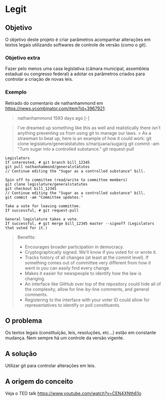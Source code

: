 # Legit

## Objetivo
O objetivo deste projeto é criar parâmetros acompanhar alterações em textos legais utilizando softwares de controle de versão (como o git).

### Objetivo extra
Fazer pelo menos uma casa legislativa (câmara municipal, assembleia estadual ou congresso federal) a adotar os parâmetros criados para controlar a criação de novas leis.

### Exemplo

Retirado do comentario de nathanhammond em https://news.ycombinator.com/item?id=3967921:

> nathanhammond 1593 days ago [-]

> I've dreamed up something like this as well and realistically there isn't anything preventing us from using git to manage our laws. > As a strawman to beat up, here is an example of how it could work:
    git clone legislature/generalstatutes
    s/marijuana/sugar/g
    git commit -am "Turn sugar into a controlled substance."
    git request-pull

    Legislators
    If interested, # git branch bill_12345
    git pull nathanhammond/generalstatutes
    // Continue editing the "Sugar as a controlled substance" bill.

    Spin off to committee (read/write to committee members)
    git clone legislature/generalstatutes
    git checkout bill_12345
    // Continue editing the "Sugar as a controlled substance" bill.
    git commit -am "Committee updates."

    Take a vote for leaving committee.
    If successful, # git request-pull

    General legislature takes a vote.
    If successful, # git merge bill_12345 master --signoff (Legislators that voted for it.)

> Benefits:
> - Encourages broader participation in democracy.
> - Cryptographically signed. We'll know if you voted for or wrote it.
> - Tracks history of all changes (at least at the commit level). If something comes out of committee very different from how it went in you can easily find every change.
> - Makes it easier for newspeople to identify how the law is changing.
> - An interface like GitHub over top of the repository could hide all of the complexity, allow for line-by-line comments, and general comments.
> - Registering to the interface with your voter ID could allow for representatives to identify or poll constituents.

## O problema

Os textos legais (constituição, leis, resoluções, etc...) estão em constante mudança. Nem sempre há um controle da versão vigente. 

## A solução

Utilizar git para controlar alterações em leis.

## A origem do conceito

Veja o TED talk
https://www.youtube.com/watch?v=CEN4XNth61o

